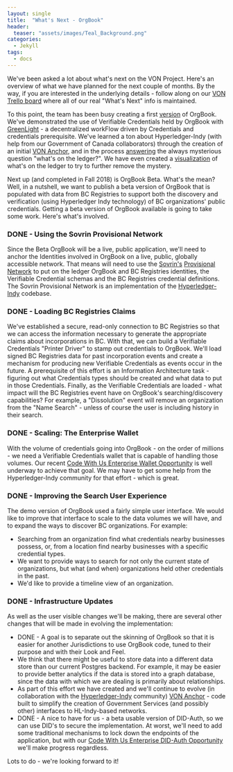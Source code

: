 ```yaml
---
layout: single
title:  "What's Next - OrgBook"
header:
  teaser: "assets/images/Teal_Background.png"
categories: 
  - Jekyll
tags:
  - docs
---
```


We've been asked a lot about what's next on the VON Project. Here's an overview of what we have planned for the next couple of months. By the way, if you are interested in the underlying details - follow along on our [VON Trello board](https://trello.com/b/fHox971V/von) where all of our real "What's Next" info is maintained.

To this point, the team has been busy creating a first [version](https://orgbook.gov.bc.ca) of OrgBook. We've demonstrated the use of Verifiable Credentials held by OrgBook with [GreenLight](https://github.com/bcgov/greenlight) - a decentralized workFlow driven by Credentials and credentials prerequisite. We've learned a ton about Hyperledger-Indy (with help from our Government of Canada collaborators) through the creation of an initial [VON Anchor](https://github.com/PSPC-SPAC-buyandsell/von_anchor), and in the process [answering](http://138.197.170.136/) the always mysterious question "what's on the ledger?". We have even created a [visualization](https://kumu.io/maher-bouidani/bc-govern) of what's on the ledger to try to further remove the mystery.

Next up (and completed in Fall 2018) is OrgBook Beta. What's the mean?  Well, in a nutshell, we want to publish a beta version of OrgBook that is populated with data from BC Registries to support both the discovery and verification (using Hyperledger Indy technology) of BC organizations' public credentials. Getting a beta version of OrgBook available is going to take some work. Here's what's involved.

### DONE - Using the Sovrin Provisional Network
Since the Beta OrgBook will be a live, public application, we'll need to anchor the Identities involved in OrgBook on a live, public, globally accessible network. That means will need to use the [Sovrin's](https://sovrin.org) [Provisional Network](https://sovrin.org/library/trust-framework/) to put on the ledger OrgBook and BC Registries identities, the Verifiable Credential schemas and the BC Registries credential definitions. The Sovrin Provisional Network is an implementation of the [Hyperledger-Indy](https://www.hyperledger.org/projects/hyperledger-indy) codebase.

### DONE - Loading BC Registries Claims
We've established a secure, read-only connection to BC Registries so that we can access the information necessary to generate the appropriate claims about incorporations in BC. With that, we can build a Verifiable Credentials "Printer Driver" to stamp out credentials to OrgBook. We'll load signed BC Registries data for past incorporation events and create a mechanism for producing new Verifiable Credentials as events occur in the future. A prerequisite of this effort is an Information Architecture task  - figuring out what Credentials types should be created and what data to put in those Credentials. Finally, as the Verifiable Credentials are loaded - what impact will the BC Registries event have on OrgBook's searching/discovery capabilities?  For example, a "Dissolution" event will remove an organization from the "Name Search" - unless of course the user is including history in their search.

### DONE - Scaling: The Enterprise Wallet
With the volume of credentials going into OrgBook - on the order of millions - we need a Verifiable Credentials wallet that is capable of handling those volumes. Our recent [Code With Us Enterprise Wallet Opportunity](https://von.pathfinder.gov.bc.ca/von-code-for-us-challenges-awarded/) is well underway to achieve that goal. We may have to get some help from the Hyperledger-Indy community for that effort - which is great.

### DONE - Improving the Search User Experience
The demo version of OrgBook used a fairly simple user interface. We would like to improve that interface to scale to the data volumes we will have, and to expand the ways to discover BC organizations. For example:

* Searching from an organization find what credentials nearby businesses possess, or, from a location find nearby businesses with a specific credential types.
* We want to provide ways to search for not only the current state of organizations, but what (and when) organizations held other credentials in the past.
* We'd like to provide a timeline view of an organization.

### DONE - Infrastructure Updates
As well as the user visible changes we'll be making, there are several other changes that will be made in evolving the implementation:

* DONE - A goal is to separate out the skinning of OrgBook so that it is easier for another Jurisdictions to use OrgBook code, tuned to their purpose and with their Look and Feel.
* We think that there might be useful to store data into a different data store than our current Postgres backend. For example, it may be easier to provide better analytics if the data is stored into a graph database, since the data with which we are dealing is primarily about relationships.
* As part of this effort we have created and we'll continue to evolve (in collaboration with the [Hyperledger-Indy](https://www.hyperledger.org/projects/hyperledger-indy) community) [VON Anchor](https://github.com/PSPC-SPAC-buyandsell/von_anchor) - code built to simplify the creation of Government Services (and possibly other) interfaces to HL-Indy-based networks.
* DONE - A nice to have for us - a beta usable version of DID-Auth, so we can use DID's to secure the implementation. At worst, we'll need to add some traditional mechanisms to lock down the endpoints of the application, but with our [Code With Us Enterprise DID-Auth Opportunity](https://von.pathfinder.gov.bc.ca/von-code-for-us-challenges-awarded/) we'll make progress regardless.

Lots to do - we're looking forward to it!
